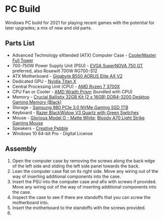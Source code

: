 # PC Build

Windows PC build for 2021 for playing recent games with the potential for later upgrades; a mix of new and old parts.

## Parts List

* Advanced Technology eXtended (ATX) Computer Case - [CoolerMaster Full Tower](https://www.coolermaster.com/catalog/cases/?filter=8447/#!/Size=Full%20Tower)
* 700-750W Power Supply Unit (PSU) - [EVGA SuperNOVA 750 GT](https://www.evga.com/Products/Specs/PSU.aspx?pn=85E5C124-8090-480E-8BFB-F20CC5E71307) preferred, also Rosewill 700W RG700-S12
* ATX Motherboard - [Gigabyte B550 AORUS Elite AX V2](https://www.gigabyte.com/Motherboard/B550-AORUS-ELITE-V2-rev-10#kf)
* Dedicated GPU - [Nvidia Titan X](https://www.nvidia.com/en-us/geforce/graphics-cards/geforce-gtx-titan-x/)
* Central Processing Unit (CPU) - [AMD Ryzen 7 3700X](https://www.amd.com/en/products/cpu/amd-ryzen-7-3700x)
* CPU Fan or Cooler - [AMD Wraith Prism](https://www.amd.com/en/technologies/cpu-cooler-solution) (bundled with CPU)
* Memory - [Crucial Ballistix 32GB Kit (2 x 16GB) DDR4-3200 Desktop Gaming Memory (Black)](https://www.crucial.com/memory/ddr4/bl2k16g32c16u4b/ct19668467)
* Storage - [Samsung 980 PCIe 3.0 NVMe Gaming SSD 1TB](https://www.samsung.com/us/computing/memory-storage/solid-state-drives/980-pcie-3-0-nvme-gaming-ssd-1tb-mz-v8v1t0b-am/)
* Keyboard - [Razer BlackWidow V3 Quartz with Green Switches](https://www.razer.com/gaming-keyboards/razer-blackwidow-v3/RZ03-03540200-R3U1)
* Mouse - [Glorious Model O - Matte White](https://www.pcgamingrace.com/products/glorious-model-o-white); [Bloody A70 Light Strike Gaming Mouse](http://bloody.com/en/product.php?pid=10&id=137)
* Speakers - [Creative Pebble](https://us.creative.com/p/speakers/creative-pebble)
* Windows 10 64-bit Pro - Digital License

## Assembly

1. Open the computer case by removing the screws along the back edge of the left side and sliding the left side panel towards the back.
2. Lean the computer case flat on its right side.  Move any wiring out of the way of inserting additional components into the case.
3. Insert the PSU into the computer case and afix with screws if provided.  Move any wiring out of the way of inserting additional components into the case.
4. Inspect the case to see if there are standoffs that you can screw the motherboard into.
5. Insert the motherboard to the standoffs with the screws provided.
6. 
